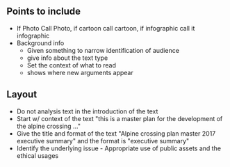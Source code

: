 ## Points to include
- If Photo Call Photo, if cartoon call cartoon, if infographic call it infographic
- Background info
	- Given something to narrow identification of audience
	- give info about the text type
	- Set the context of what to read
	 - shows where new arguments appear

## Layout
- Do not analysis text in the introduction of the text
- Start w/ context of the text "this is a master plan for the development of the alpine crossing …"
- Give the title and format of the text "Alpine crossing plan master 2017 executive summary" and the format is "executive summary"
- Identify the underlying issue - Appropriate use of public assets and the ethical usages